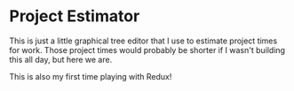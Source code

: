 # Project Estimator

This is just a little graphical tree editor that I use to estimate project
times for work. Those project times would probably be shorter if I wasn't
building this all day, but here we are.

This is also my first time playing with Redux!